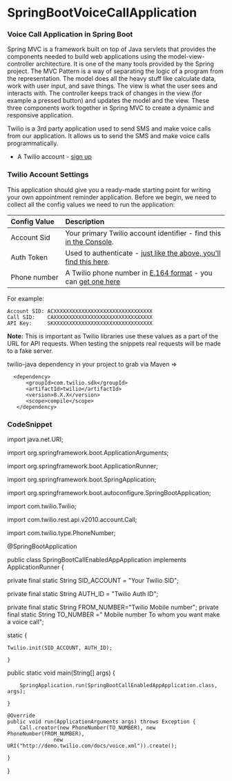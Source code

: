 # SpringBootVoiceCallApplication
### Voice Call Application in Spring Boot

Spring MVC is a framework built on top of Java servlets that provides the components needed to build web applications using the model-view-controller architecture. 
It is one of the many tools provided by the Spring project.
The MVC Pattern is a way of separating the logic of a program from the representation.
The model does all the heavy stuff like calculate data, work with user input, and save things. 
The view is what the user sees and interacts with. The controller keeps track of changes in the view (for example a pressed button) and updates the model and the view.
These three components work together in Spring MVC to create a dynamic and responsive application.


Twilio is a 3rd party application used to send SMS and make voice calls from our application. It allows us to send the SMS and make voice calls programmatically.

- A Twilio account - [sign up](https://www.twilio.com/try-twilio)
### Twilio Account Settings

This application should give you a ready-made starting point for writing your
own appointment reminder application. Before we begin, we need to collect
all the config values we need to run the application:

| Config&nbsp;Value | Description                                                                                                                                                  |
| :---------------- | :----------------------------------------------------------------------------------------------------------------------------------------------------------- |
| Account&nbsp;Sid  | Your primary Twilio account identifier - find this [in the Console](https://www.twilio.com/console).                                                         |
| Auth&nbsp;Token   | Used to authenticate - [just like the above, you'll find this here](https://www.twilio.com/console).                                                         |
| Phone&nbsp;number | A Twilio phone number in [E.164 format](https://en.wikipedia.org/wiki/E.164) - you can [get one here](https://www.twilio.com/console/phone-numbers/incoming) |


For example:

   ```
   Account SID: ACXXXXXXXXXXXXXXXXXXXXXXXXXXXXXXXX
   Call SID:    CAXXXXXXXXXXXXXXXXXXXXXXXXXXXXXXXX
   API Key:     SKXXXXXXXXXXXXXXXXXXXXXXXXXXXXXXXX
   ```

   **Note:** This is important as Twilio libraries use these values as a part
   of the URL for API requests. When testing the snippets real requests will
   be made to a fake server.
   
   twilio-java dependency in your project to grab via Maven =>
   
      <dependency>
          <groupId>com.twilio.sdk</groupId>
          <artifactId>twilio</artifactId>
          <version>8.X.X</version>
          <scope>compile</scope>
       </dependency>
 
### CodeSnippet

import java.net.URI;

import org.springframework.boot.ApplicationArguments;

import org.springframework.boot.ApplicationRunner;

import org.springframework.boot.SpringApplication;

import org.springframework.boot.autoconfigure.SpringBootApplication;

import com.twilio.Twilio;

import com.twilio.rest.api.v2010.account.Call;

import com.twilio.type.PhoneNumber;

@SpringBootApplication

public class SpringBootCallEnabledAppApplication implements ApplicationRunner {

private final static String SID_ACCOUNT = "Your Twilio SID";

private final static String AUTH_ID = "Twilio Auth ID";

private final static String FROM_NUMBER="Twilio Mobile number";
private final static String TO_NUMBER =" Mobile number To whom you want make a voice call";
	
static {

	Twilio.init(SID_ACCOUNT, AUTH_ID);
	
	}
			
public static void main(String[] args) {
	
		SpringApplication.run(SpringBootCallEnabledAppApplication.class, args);
	
	}

	@Override
	public void run(ApplicationArguments args) throws Exception {
		Call.creator(new PhoneNumber(TO_NUMBER), new PhoneNumber(FROM_NUMBER),
				   new URI("http://demo.twilio.com/docs/voice.xml")).create();
		
	}

}
